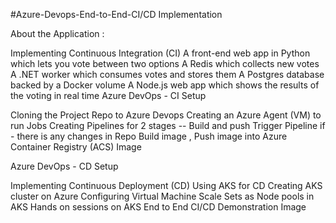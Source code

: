 #Azure-Devops-End-to-End-CI/CD Implementation

About the Application :

Implementing Continuous Integration (CI)
A front-end web app in Python which lets you vote between two options
A Redis which collects new votes
A .NET worker which consumes votes and stores them
A Postgres database backed by a Docker volume
A Node.js web app which shows the results of the voting in real time
Azure DevOps - CI Setup

Cloning the Project Repo to Azure Devops
Creating an Azure Agent (VM) to run Jobs
Creating Pipelines for 2 stages -- Build and push
Trigger Pipeline if - there is any changes in Repo
Build image , Push image into Azure Container Registry (ACS)
Image

Azure DevOps - CD Setup

Implementing Continuous Deployment (CD)
Using AKS for CD
Creating AKS cluster on Azure
Configuring Virtual Machine Scale Sets as Node pools in AKS
Hands on sessions on AKS
End to End CI/CD Demonstration
Image
